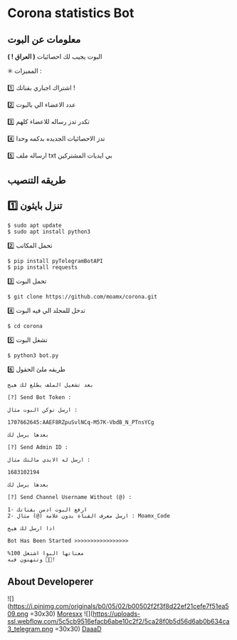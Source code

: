 # Corona statistics Bot




## معلومات عن البوت

البوت يجيب لك احصائيات **( العراق ! )** 

✳️ المميزات : 

1️⃣ اشتراك اجباري بقناتك !

2️⃣ عدد الاعضاء الي بالبوت

3️⃣ تكدر تدز رساله للاعضاء كلهم

4️⃣ تدز الاحصائيات الجديده بدكمه وحدا

5️⃣  ارساله ملف txt بي ايديات المشتركين



## طريقه التنصيب

1️⃣ تنزل بايثون
-
``` 
$ sudo apt update
$ sudo apt install python3 
```
2️⃣ تحمل المكاتب
``` 
$ pip install pyTelegramBotAPI
$ pip install requests
```
3️⃣ تحمل البوت
``` 
$ git clone https://github.com/moamx/corona.git
```
4️⃣ تدخل للمجلد الي فيه البوت
``` 
$ cd corona
```
5️⃣ تشغل البوت
``` 
$ python3 bot.py
```
6️⃣ طريقه ملئ الحقول

``` 
بعد تشغيل الملف يطلع لك هيج 

[?] Send Bot Token :

ارسل توكن البوت مثال : 

1707662645:AAEF8RZpuSvlNCq-M57K-VbdB_N_PTnsYCg

بعدها يرسل لك 

[?] Send Admin ID :

ارسل له الايدي مالتك مثال :

1683102194

بعدها يرسل لك 

[?] Send Channel Username Without (@) : 

1- ارفع البوت ادمن بقناتك
2- ارسل معرف القناة بدون علامة (@) مثال : Moamx_Code

اذا ارسل لك هيج 

Bot Has Been Started >>>>>>>>>>>>>>>>>

%معناتها البوا اشتغل 100
وتتهنون فيه 🤍🤍!
```

## About Developerer


![](https://i.pinimg.com/originals/b0/05/02/b00502f2f3f8d22ef21cefe7f51ea509.png =30x30) [Moresxx](https://www.instagram.com/moresxx)
![](https://uploads-ssl.webflow.com/5c5cb9516efacb6abe10c2f2/5ca28f0b5d56d6ab0b634ca3_telegram.png =30x30) [DaaaD](https://t.me/DaaaD)
